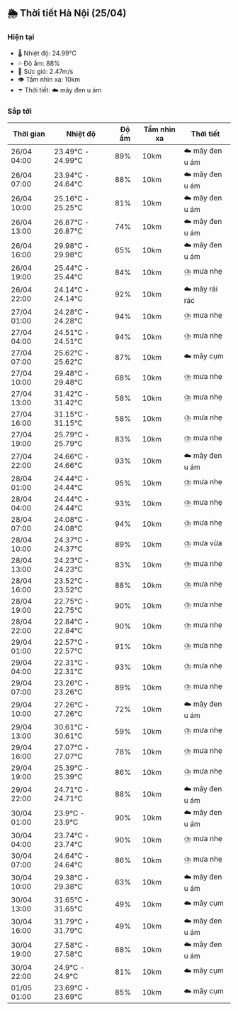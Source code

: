 ## 🌦️ Thời tiết Hà Nội (25/04)

### Hiện tại

- 🌡️ Nhiệt độ: 24.99℃
- 💦 Độ ẩm: 88%
- 💨 Sức gió: 2.47m/s
- 👁️ Tầm nhìn xa: 10km
- ☂️ Thời tiết: ☁️ mây đen u ám

### Sắp tới

| Thời gian | Nhiệt độ | Độ ẩm | Tầm nhìn xa | Thời tiết |
| --- | --- | --- | --- | --- |
| 26/04 04:00 | 23.49℃ - 24.99℃ | 89% | 10km | ☁️ mây đen u ám |
| 26/04 07:00 | 23.94℃ - 24.64℃ | 88% | 10km | ☁️ mây đen u ám |
| 26/04 10:00 | 25.16℃ - 25.25℃ | 81% | 10km | ☁️ mây đen u ám |
| 26/04 13:00 | 26.87℃ - 26.87℃ | 74% | 10km | ☁️ mây đen u ám |
| 26/04 16:00 | 29.98℃ - 29.98℃ | 65% | 10km | ☁️ mây đen u ám |
| 26/04 19:00 | 25.44℃ - 25.44℃ | 84% | 10km | ⛈️ mưa nhẹ |
| 26/04 22:00 | 24.14℃ - 24.14℃ | 92% | 10km | ☁️ mây rải rác |
| 27/04 01:00 | 24.28℃ - 24.28℃ | 94% | 10km | ⛈️ mưa nhẹ |
| 27/04 04:00 | 24.51℃ - 24.51℃ | 94% | 10km | ⛈️ mưa nhẹ |
| 27/04 07:00 | 25.62℃ - 25.62℃ | 87% | 10km | ☁️ mây cụm |
| 27/04 10:00 | 29.48℃ - 29.48℃ | 68% | 10km | ⛈️ mưa nhẹ |
| 27/04 13:00 | 31.42℃ - 31.42℃ | 58% | 10km | ⛈️ mưa nhẹ |
| 27/04 16:00 | 31.15℃ - 31.15℃ | 58% | 10km | ⛈️ mưa nhẹ |
| 27/04 19:00 | 25.79℃ - 25.79℃ | 83% | 10km | ⛈️ mưa nhẹ |
| 27/04 22:00 | 24.66℃ - 24.66℃ | 93% | 10km | ☁️ mây đen u ám |
| 28/04 01:00 | 24.44℃ - 24.44℃ | 95% | 10km | ⛈️ mưa nhẹ |
| 28/04 04:00 | 24.44℃ - 24.44℃ | 93% | 10km | ⛈️ mưa nhẹ |
| 28/04 07:00 | 24.08℃ - 24.08℃ | 94% | 10km | ⛈️ mưa nhẹ |
| 28/04 10:00 | 24.37℃ - 24.37℃ | 89% | 10km | ⛈️ mưa vừa |
| 28/04 13:00 | 24.23℃ - 24.23℃ | 83% | 10km | ⛈️ mưa nhẹ |
| 28/04 16:00 | 23.52℃ - 23.52℃ | 88% | 10km | ⛈️ mưa nhẹ |
| 28/04 19:00 | 22.75℃ - 22.75℃ | 90% | 10km | ⛈️ mưa nhẹ |
| 28/04 22:00 | 22.84℃ - 22.84℃ | 90% | 10km | ⛈️ mưa nhẹ |
| 29/04 01:00 | 22.57℃ - 22.57℃ | 91% | 10km | ⛈️ mưa nhẹ |
| 29/04 04:00 | 22.31℃ - 22.31℃ | 93% | 10km | ⛈️ mưa nhẹ |
| 29/04 07:00 | 23.26℃ - 23.26℃ | 89% | 10km | ⛈️ mưa nhẹ |
| 29/04 10:00 | 27.26℃ - 27.26℃ | 72% | 10km | ☁️ mây đen u ám |
| 29/04 13:00 | 30.61℃ - 30.61℃ | 59% | 10km | ⛈️ mưa nhẹ |
| 29/04 16:00 | 27.07℃ - 27.07℃ | 78% | 10km | ⛈️ mưa nhẹ |
| 29/04 19:00 | 25.39℃ - 25.39℃ | 86% | 10km | ⛈️ mưa nhẹ |
| 29/04 22:00 | 24.71℃ - 24.71℃ | 88% | 10km | ☁️ mây đen u ám |
| 30/04 01:00 | 23.9℃ - 23.9℃ | 90% | 10km | ☁️ mây đen u ám |
| 30/04 04:00 | 23.74℃ - 23.74℃ | 90% | 10km | ⛈️ mưa nhẹ |
| 30/04 07:00 | 24.64℃ - 24.64℃ | 86% | 10km | ⛈️ mưa nhẹ |
| 30/04 10:00 | 29.38℃ - 29.38℃ | 63% | 10km | ☁️ mây đen u ám |
| 30/04 13:00 | 31.65℃ - 31.65℃ | 49% | 10km | ☁️ mây cụm |
| 30/04 16:00 | 31.79℃ - 31.79℃ | 49% | 10km | ☁️ mây đen u ám |
| 30/04 19:00 | 27.58℃ - 27.58℃ | 68% | 10km | ☁️ mây đen u ám |
| 30/04 22:00 | 24.9℃ - 24.9℃ | 81% | 10km | ☁️ mây cụm |
| 01/05 01:00 | 23.69℃ - 23.69℃ | 85% | 10km | ☁️ mây cụm |
